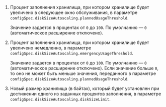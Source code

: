 1. Процент заполнения хранилища, при котором хранилище будет увеличено в следующее окно обслуживания, в параметре `configSpec.diskSizeAutoscaling.plannedUsageThreshold`.

    Значение задается в процентах от `0` до `100`. По умолчанию — `0` (автоматическое расширение отключено).

1. Процент заполнения хранилища, при котором хранилище будет увеличено немедленно, в параметре `configSpec.diskSizeAutoscaling.emergencyUsageThreshold`.

    Значение задается в процентах от `0` до `100`. По умолчанию — `0` (автоматическое расширение отключено). Если значение больше `0`, то оно не может быть меньше значения, переданного в параметре `configSpec.diskSizeAutoscaling.plannedUsageThreshold`.

1. Новый размер хранилища (в байтах), который будет установлен при достижении одного из заданных процентов заполнения, в параметре `configSpec.diskSizeAutoscaling.diskSizeLimit`.
